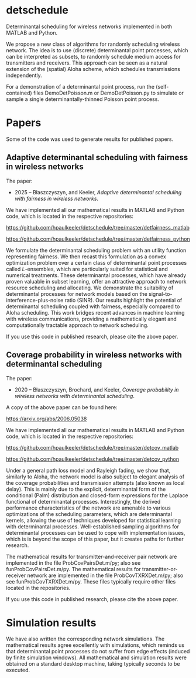 # detschedule
Determinantal scheduling for wireless networks implemented in both MATLAB and Python.

We propose a new class of algorithms for randomly scheduling wireless network. The idea is to use (discrete) determinantal point processes, which can be interpreted as subsets, to randomly schedule medium access for transmitters and receivers. This approach can be seen as a natural extension of the (spatial) Aloha scheme, which schedules transmissions independently. 

For a demonstration of a determinantal point process, run the (self-contained) files DemoDetPoisson.m or DemoDetPoisson.py to simulate or sample a single determinantally-thinned Poisson point process. 

# Papers
Some of the code  was used to generate results for published papers.

## Adaptive determinantal scheduling with fairness in wireless networks

The paper:

* 2025 – Błaszczyszyn, and Keeler, _Adaptive determinantal scheduling with fairness in wireless networks_.

We have implemented all our mathematical results in MATLAB and Python code, which is located in  the respective repositories:

https://github.com/hpaulkeeler/detschedule/tree/master/detfairness_matlab

https://github.com/hpaulkeeler/detschedule/tree/master/detfairness_python

We formulate the determinantal scheduling problem with an utility function representing fairness. We then recast this formulation as a convex optimization problem over a certain class of determinantal point processes called $L$-ensembles, which are particularly suited for statistical and numerical treatments. These determinantal processes, which have already proven valuable in subset learning, offer an attractive approach to network resource scheduling and allocating. We demonstrate the suitability of determinantal processes for network models based on the signal-to-interference-plus-noise ratio (SINR). Our results highlight the potential of determinantal scheduling coupled with fairness, especially compared to Aloha scheduling. This work bridges recent advances in machine learning with wireless communications, providing a mathematically elegant and computationally tractable approach to network scheduling.

If you use this code in published research, please cite the above paper.

## Coverage probability in wireless networks with determinantal scheduling

The paper:

* 2020 – Błaszczyszyn, Brochard, and Keeler, _Coverage probability in wireless networks with determinantal scheduling_.

A copy of the above paper can be found here:

https://arxiv.org/abs/2006.05038

We have implemented all our mathematical results in MATLAB and Python code, which is located in  the respective repositories:

https://github.com/hpaulkeeler/detschedule/tree/master/detcov_matlab

https://github.com/hpaulkeeler/detschedule/tree/master/detcov_python

Under a general path loss model and Rayleigh fading, we show that, similarly to Aloha, the network model is also subject to elegant analysis of the coverage probabilities and transmission attempts (also known as local delay). This is mainly due to the explicit, determinantal form of the conditional (Palm) distribution and closed-form  expressions for the Laplace functional of determinantal processes. Interestingly, the derived performance characteristics of the network are amenable to various optimizations of the scheduling parameters, which are determinantal kernels, allowing the use of techniques developed for statistical  learning with determinantal processes. Well-established sampling algorithms for determinantal processes can be used to cope with implementation issues, which is is beyond the scope of this paper, but it creates paths for further research.

The mathematical results for transmitter-and-receiver pair network are implemented in the file ProbCovPairsDet.m/py; also see funProbCovPairsDet.m/py. The  mathematical results for transmitter-or-receiver network are implemented in the file ProbCovTXRXDet.m/py; also see funProbCovTXRXDet.m/py. These files typically require other files located in the repositories. 

If you use this code in published research, please cite the above paper.

# Simulation results
We have also written the corresponding network simulations. The mathematical results agree excellently with simulations, which reminds us that determinantal point processes do not suffer from edge effects (induced by finite simulation windows). All mathematical and simulation results were obtained on a standard desktop machine, taking typically seconds to be executed. 



